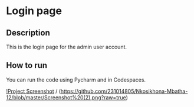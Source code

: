 # Login page

## Description
This is the login page for the admin user account.

## How to run
 You can run the code using Pycharm and in Codespaces.

 
[!Project Screenshot](https://github.com/231014805/Nkosikhona-Mbatha-12/blob/master/Screenshot%20(1).png?raw=true) / (https://github.com/231014805/Nkosikhona-Mbatha-12/blob/master/Screenshot%20(2).png?raw=true) 
